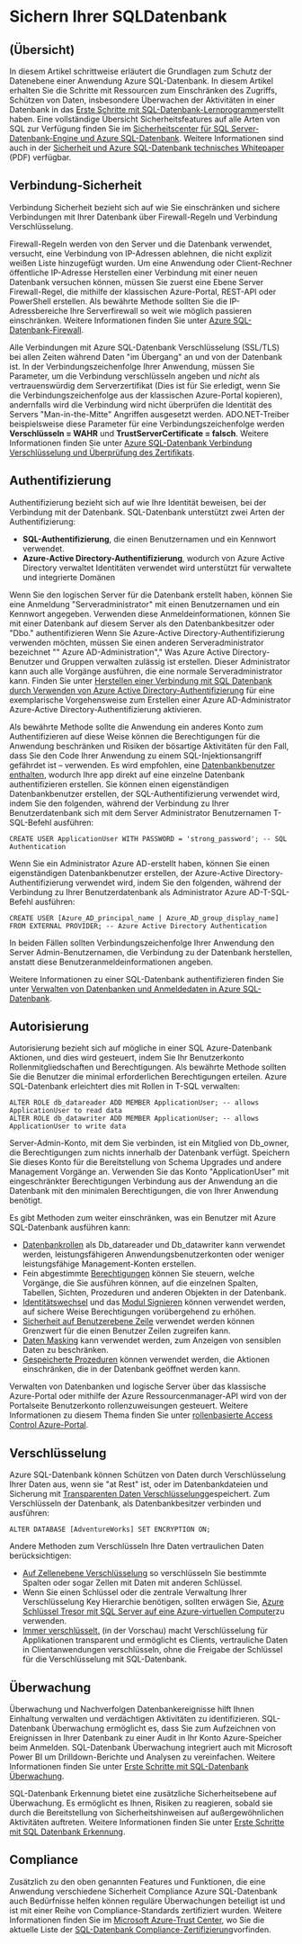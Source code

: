 <properties
   pageTitle="Übersicht über die Sicherheit von SQL-Datenbank"
   description="Erfahren Sie mehr über Azure SQL-Datenbank und SQL Server-Sicherheit, einschließlich der Unterschiede zwischen der Cloud und SQL Server lokal wenn Authentifizierung, Autorisierung, Verbindung Sicherheit, Verschlüsselung und Compliance vertrauen."
   services="sql-database"
   documentationCenter=""
   authors="tmullaney"
   manager="jhubbard"
   editor=""/>

<tags
   ms.service="sql-database"
   ms.devlang="NA"
   ms.topic="article"
   ms.tgt_pltfrm="NA"
   ms.workload="data-management"
   ms.date="06/09/2016"
   ms.author="thmullan;jackr"/>


# <a name="securing-your-sql-database"></a>Sichern Ihrer SQL­Datenbank

## <a name="overview"></a>(Übersicht)

In diesem Artikel schrittweise erläutert die Grundlagen zum Schutz der Datenebene einer Anwendung Azure SQL-Datenbank. In diesem Artikel erhalten Sie die Schritte mit Ressourcen zum Einschränken des Zugriffs, Schützen von Daten, insbesondere Überwachen der Aktivitäten in einer Datenbank in das [Erste Schritte mit SQL-Datenbank-Lernprogramm](sql-database-get-started.md)erstellt haben. Eine vollständige Übersicht Sicherheitsfeatures auf alle Arten von SQL zur Verfügung finden Sie im [Sicherheitscenter für SQL Server-Datenbank-Engine und Azure SQL-Datenbank](https://msdn.microsoft.com/library/bb510589). Weitere Informationen sind auch in der [Sicherheit und Azure SQL-Datenbank technisches Whitepaper](https://download.microsoft.com/download/A/C/3/AC305059-2B3F-4B08-9952-34CDCA8115A9/Security_and_Azure_SQL_Database_White_paper.pdf) (PDF) verfügbar.

## <a name="connection-security"></a>Verbindung-Sicherheit

Verbindung Sicherheit bezieht sich auf wie Sie einschränken und sichere Verbindungen mit Ihrer Datenbank über Firewall-Regeln und Verbindung Verschlüsselung.

Firewall-Regeln werden von den Server und die Datenbank verwendet, versucht, eine Verbindung von IP-Adressen ablehnen, die nicht explizit weißen Liste hinzugefügt wurden. Um eine Anwendung oder Client-Rechner öffentliche IP-Adresse Herstellen einer Verbindung mit einer neuen Datenbank versuchen können, müssen Sie zuerst eine Ebene Server Firewall-Regel, die mithilfe der klassischen Azure-Portal, REST-API oder PowerShell erstellen. Als bewährte Methode sollten Sie die IP-Adressbereiche Ihre Serverfirewall so weit wie möglich passieren einschränken. Weitere Informationen finden Sie unter [Azure SQL-Datenbank-Firewall](https://msdn.microsoft.com/library/ee621782).

Alle Verbindungen mit Azure SQL-Datenbank Verschlüsselung (SSL/TLS) bei allen Zeiten während Daten "im Übergang" an und von der Datenbank ist. In der Verbindungszeichenfolge Ihrer Anwendung, müssen Sie Parameter, um die Verbindung verschlüsseln angeben und *nicht* als vertrauenswürdig dem Serverzertifikat (Dies ist für Sie erledigt, wenn Sie die Verbindungszeichenfolge aus der klassischen Azure-Portal kopieren), andernfalls wird die Verbindung wird nicht überprüfen die Identität des Servers "Man-in-the-Mitte" Angriffen ausgesetzt werden. ADO.NET-Treiber beispielsweise diese Parameter für eine Verbindungszeichenfolge werden **Verschlüsseln = WAHR** und **TrustServerCertificate = falsch**. Weitere Informationen finden Sie unter [Azure SQL-Datenbank Verbindung Verschlüsselung und Überprüfung des Zertifikats](https://msdn.microsoft.com/library/azure/ff394108#encryption).


## <a name="authentication"></a>Authentifizierung

Authentifizierung bezieht sich auf wie Ihre Identität beweisen, bei der Verbindung mit der Datenbank. SQL-Datenbank unterstützt zwei Arten der Authentifizierung:

 - **SQL-Authentifizierung**, die einen Benutzernamen und ein Kennwort verwendet.
 - **Azure-Active Directory-Authentifizierung**, wodurch von Azure Active Directory verwaltet Identitäten verwendet wird unterstützt für verwaltete und integrierte Domänen

Wenn Sie den logischen Server für die Datenbank erstellt haben, können Sie eine Anmeldung "Serveradministrator" mit einen Benutzernamen und ein Kennwort angegeben. Verwenden diese Anmeldeinformationen, können Sie mit einer Datenbank auf diesem Server als den Datenbankbesitzer oder "Dbo." authentifizieren Wenn Sie Azure-Active Directory-Authentifizierung verwenden möchten, müssen Sie einen anderen Serveradministrator bezeichnet "" Azure AD-Administration"," Was Azure Active Directory-Benutzer und Gruppen verwalten zulässig ist erstellen. Dieser Administrator kann auch alle Vorgänge ausführen, die eine normale Serveradministrator kann. Finden Sie unter [Herstellen einer Verbindung mit SQL Datenbank durch Verwenden von Azure Active Directory-Authentifizierung](sql-database-aad-authentication.md) für eine exemplarische Vorgehensweise zum Erstellen einer Azure AD-Administrator Azure-Active Directory-Authentifizierung aktivieren.

Als bewährte Methode sollte die Anwendung ein anderes Konto zum Authentifizieren auf diese Weise können die Berechtigungen für die Anwendung beschränken und Risiken der bösartige Aktivitäten für den Fall, dass Sie den Code Ihrer Anwendung zu einem SQL-Injektionsangriff gefährdet ist – verwenden. Es wird empfohlen, eine [Datenbankbenutzer enthalten](https://msdn.microsoft.com/library/ff929188), wodurch Ihre app direkt auf eine einzelne Datenbank authentifizieren erstellen. Sie können einen eigenständigen Datenbankbenutzer erstellen, der SQL-Authentifizierung verwendet wird, indem Sie den folgenden, während der Verbindung zu Ihrer Benutzerdatenbank sich mit dem Server Administrator Benutzernamen T-SQL-Befehl ausführen:

```
CREATE USER ApplicationUser WITH PASSWORD = 'strong_password'; -- SQL Authentication
```

Wenn Sie ein Administrator Azure AD-erstellt haben, können Sie einen eigenständigen Datenbankbenutzer erstellen, der Azure-Active Directory-Authentifizierung verwendet wird, indem Sie den folgenden, während der Verbindung zu Ihrer Benutzerdatenbank als Administrator Azure AD-T-SQL-Befehl ausführen:

```
CREATE USER [Azure_AD_principal_name | Azure_AD_group_display_name] FROM EXTERNAL PROVIDER; -- Azure Active Directory Authentication
```

In beiden Fällen sollten Verbindungszeichenfolge Ihrer Anwendung den Server Admin-Benutzernamen, die Verbindung zu der Datenbank herstellen, anstatt diese Benutzeranmeldeinformationen angeben.

Weitere Informationen zu einer SQL-Datenbank authentifizieren finden Sie unter [Verwalten von Datenbanken und Anmeldedaten in Azure SQL-Datenbank](sql-database-manage-logins.md).


## <a name="authorization"></a>Autorisierung
Autorisierung bezieht sich auf mögliche in einer SQL Azure-Datenbank Aktionen, und dies wird gesteuert, indem Sie Ihr Benutzerkonto Rollenmitgliedschaften und Berechtigungen. Als bewährte Methode sollten Sie die Benutzer die minimal erforderlichen Berechtigungen erteilen. Azure SQL-Datenbank erleichtert dies mit Rollen in T-SQL verwalten:

```
ALTER ROLE db_datareader ADD MEMBER ApplicationUser; -- allows ApplicationUser to read data
ALTER ROLE db_datawriter ADD MEMBER ApplicationUser; -- allows ApplicationUser to write data
```

Server-Admin-Konto, mit dem Sie verbinden, ist ein Mitglied von Db_owner, die Berechtigungen zum nichts innerhalb der Datenbank verfügt. Speichern Sie dieses Konto für die Bereitstellung von Schema Upgrades und andere Management Vorgänge an. Verwenden Sie das Konto "ApplicationUser" mit eingeschränkter Berechtigungen Verbindung aus der Anwendung an die Datenbank mit den minimalen Berechtigungen, die von Ihrer Anwendung benötigt.

Es gibt Methoden zum weiter einschränken, was ein Benutzer mit Azure SQL-Datenbank ausführen kann:

* [Datenbankrollen](https://msdn.microsoft.com/library/ms189121) als Db_datareader und Db_datawriter kann verwendet werden, leistungsfähigeren Anwendungsbenutzerkonten oder weniger leistungsfähige Management-Konten erstellen.
* Fein abgestimmte [Berechtigungen](https://msdn.microsoft.com/library/ms191291) können Sie steuern, welche Vorgänge, die Sie ausführen können, auf die einzelnen Spalten, Tabellen, Sichten, Prozeduren und anderen Objekten in der Datenbank.
* [Identitätswechsel](https://msdn.microsoft.com/library/vstudio/bb669087) und das [Modul Signieren](https://msdn.microsoft.com/library/bb669102) können verwendet werden, auf sichere Weise Berechtigungen vorübergehend zu erhöhen.
* [Sicherheit auf Benutzerebene Zeile](https://msdn.microsoft.com/library/dn765131) verwendet werden können Grenzwert für die einen Benutzer Zeilen zugreifen kann.
* [Daten Masking](sql-database-dynamic-data-masking-get-started.md) kann verwendet werden, zum Anzeigen von sensiblen Daten zu beschränken.
* [Gespeicherte Prozeduren](https://msdn.microsoft.com/library/ms190782) können verwendet werden, die Aktionen einschränken, die in der Datenbank geöffnet werden kann.

Verwalten von Datenbanken und logische Server über das klassische Azure-Portal oder mithilfe der Azure Ressourcenmanager-API wird von der Portalseite Benutzerkonto rollenzuweisungen gesteuert. Weitere Informationen zu diesem Thema finden Sie unter [rollenbasierte Access Control Azure-Portal](../active-directory./role-based-access-control-configure.md).


## <a name="encryption"></a>Verschlüsselung

Azure SQL-Datenbank können Schützen von Daten durch Verschlüsselung Ihrer Daten aus, wenn sie "at Rest" ist, oder im Datenbankdateien und Sicherung mit [Transparenten Daten Verschlüsselung](http://go.microsoft.com/fwlink/?LinkId=526242)gespeichert. Zum Verschlüsseln der Datenbank, als Datenbankbesitzer verbinden und ausführen:

```
ALTER DATABASE [AdventureWorks] SET ENCRYPTION ON;
```

Andere Methoden zum Verschlüsseln Ihre Daten vertraulichen Daten berücksichtigen:

* [Auf Zellenebene Verschlüsselung](https://msdn.microsoft.com/library/ms179331.aspx) so verschlüsseln Sie bestimmte Spalten oder sogar Zellen mit Daten mit anderen Schlüssel.
* Wenn Sie einen Schlüssel oder die zentrale Verwaltung Ihrer Verschlüsselung Key Hierarchie benötigen, sollten erwägen Sie, [Azure Schlüssel Tresor mit SQL Server auf eine Azure-virtuellen Computer](http://blogs.technet.com/b/kv/archive/2015/01/12/using-the-key-vault-for-sql-server-encryption.aspx)zu verwenden.
* [Immer verschlüsselt.](https://msdn.microsoft.com/library/mt163865.aspx) (in der Vorschau) macht Verschlüsselung für Applikationen transparent und ermöglicht es Clients, vertrauliche Daten in Clientanwendungen verschlüsseln, ohne die Freigabe der Schlüssel für die Verschlüsselung mit SQL-Datenbank.

## <a name="auditing"></a>Überwachung

Überwachung und Nachverfolgen Datenbankereignisse hilft Ihnen Einhaltung verwalten und verdächtigen Aktivitäten zu identifizieren. SQL-Datenbank Überwachung ermöglicht es, dass Sie zum Aufzeichnen von Ereignissen in Ihrer Datenbank zu einer Audit in Ihr Konto Azure-Speicher beim Anmelden. SQL-Datenbank Überwachung integriert auch mit Microsoft Power BI um Drilldown-Berichte und Analysen zu vereinfachen. Weitere Informationen finden Sie unter [Erste Schritte mit SQL-Datenbank Überwachung](sql-database-auditing-get-started.md).

SQL-Datenbank Erkennung bietet eine zusätzliche Sicherheitsebene auf Überwachung. Es ermöglicht es Ihnen, Risiken zu reagieren, sobald sie durch die Bereitstellung von Sicherheitshinweisen auf außergewöhnlichen Aktivitäten auftreten. Weitere Informationen finden Sie unter [Erste Schritte mit SQL Datenbank Erkennung](sql-database-threat-detection-get-started.md).  

## <a name="compliance"></a>Compliance

Zusätzlich zu den oben genannten Features und Funktionen, die eine Anwendung verschiedene Sicherheit Compliance Azure SQL-Datenbank auch Bedürfnisse helfen können reguläre Überwachungen beteiligt ist und ist mit einer Reihe von Compliance-Standards zertifiziert wurden. Weitere Informationen finden Sie im [Microsoft Azure-Trust Center](https://azure.microsoft.com/support/trust-center/), wo Sie die aktuelle Liste der [SQL-Datenbank Compliance-Zertifizierung](https://azure.microsoft.com/support/trust-center/services/)vorfinden.
